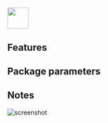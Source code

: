 # <img src="" width="48" height="48"/> []()

## Features

## Package parameters

## Notes

![screenshot]()
